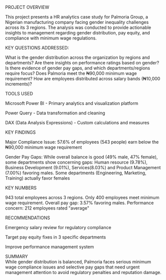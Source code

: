 PROJECT OVERVIEW

This project presents a HR analytics case study for Palmoria Group, a Nigerian manufacturing company facing gender inequality challenges across its 3 regions. The analysis was conducted to provide actionable insights to management regarding gender distribution, pay equity, and compliance with minimum wage regulations.

KEY QUESTIONS ADDRESSED:

What is the gender distribution across the organization by regions and departments?
Are there insights on performance ratings based on gender?
Is there evidence of gender pay gaps, and which departments/regions require focus?
Does Palmoria meet the ₦90,000 minimum wage requirement?
How are employees distributed across salary bands (₦10,000 increments)?

TOOLS USED

Microsoft Power BI - Primary analytics and visualization platform

Power Query - Data transformation and cleaning

DAX (Data Analysis Expressions) - Custom calculations and measures

KEY FINDINGS

Major Compliance Issue: 57.6% of employees (543 people) earn below the ₦90,000 minimum wage requirement 

Gender Pay Gaps: While overall balance is good (49% male, 47% female), some departments show concerning gaps: Human resource (9.78%), Business Development (9.01%), Services(8.03%) and Product Management (7.00%) favoring males. Some departments (Engineering, Marketing, Training) actually favor females

KEY NUMBERS

943 total employees across 3 regions.
Only 400 employees meet minimum wage requirement.
Overall pay gap: 3.57% favoring males.
Performance concern: 212 employees rated "average"

RECOMMENDATIONS 

Emergency salary review for regulatory compliance

Target pay equity fixes in 3 specific departments

Improve performance management system

SUMMARY  
While gender distribution is balanced, Palmoria faces serious minimum wage compliance issues and selective pay gaps that need urgent management attention to avoid regulatory penalties and reputation damage.

